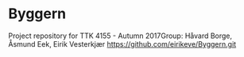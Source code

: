 # Byggern

Project repository for TTK 4155 - Autumn 2017Group: Håvard Borge, 
Åsmund Eek, Eirik Vesterkjær
https://github.com/eirikeve/Byggern.git
